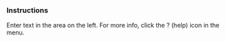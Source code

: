 ### Instructions

Enter text in the area on the left. For more info, click the ? (help) icon in the menu.
